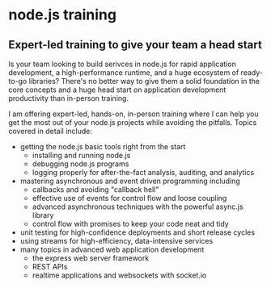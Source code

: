 # node.js training

## Expert-led training to give your team a head start

Is your team looking to build serivces in node.js for rapid application development, a high-performance runtime, and a huge ecosystem of ready-to-go libraries? There's no better way to give them a solid foundation in the core concepts and a huge head start on application development productivity than in-person training.

I am offering expert-led, hands-on, in-person training where I can help you get the most out of your node.js projects while avoiding the pitfalls. Topics covered in detail include:

- getting the node.js basic tools right from the start
  - installing and running node.js
  - debugging node.js programs
  - logging properly for after-the-fact analysis, auditing, and analytics
- mastering asynchronous and event driven programming including
  - callbacks and avoiding "callback hell"
  - effective use of events for control flow and loose coupling
  - advanced asynchronous techniques with the powerful async.js library
  - control flow with promises to keep your code neat and tidy
- unit testing for high-confidence deployments and short release cycles
- using streams for high-efficiency, data-intensive services
- many topics in advanced web application development
  - the express web server framework
  - REST APIs
  - realtime applications and websockets with socket.io
